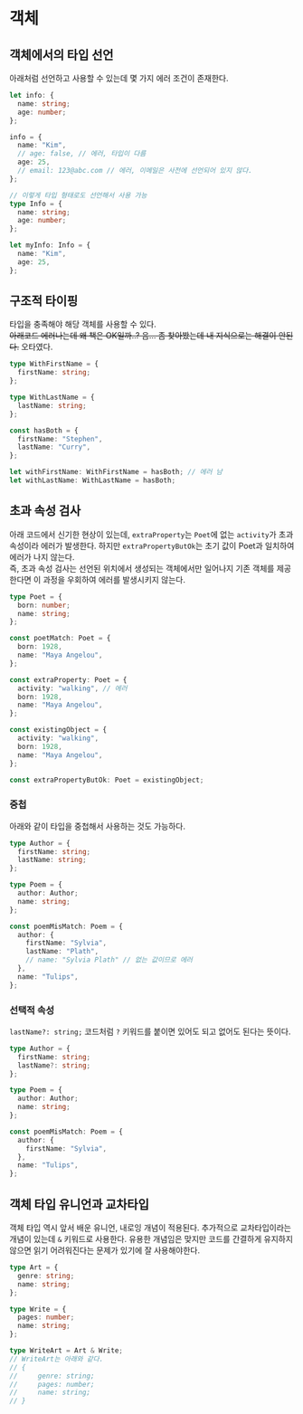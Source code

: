 # 객체

## 객체에서의 타입 선언

아래처럼 선언하고 사용할 수 있는데 몇 가지 에러 조건이 존재한다.

```typescript
let info: {
  name: string;
  age: number;
};

info = {
  name: "Kim",
  // age: false, // 에러, 타입이 다름
  age: 25,
  // email: 123@abc.com // 에러, 이메일은 사전에 선언되어 있지 않다.
};

// 이렇게 타입 형태로도 선언해서 사용 가능
type Info = {
  name: string;
  age: number;
};

let myInfo: Info = {
  name: "Kim",
  age: 25,
};
```

## 구조적 타이핑

타입을 충족해야 해당 객체를 사용할 수 있다.<br />
~~아래코드 에러나는데 왜 책은 OK일까..? 음... 좀 찾아봤는데 내 지식으로는 해결이 안된다.~~ 오타였다.

```typescript
type WithFirstName = {
  firstName: string;
};

type WithLastName = {
  lastName: string;
};

const hasBoth = {
  firstName: "Stephen",
  lastName: "Curry",
};

let withFirstName: WithFirstName = hasBoth; // 에러 남
let withLastName: WithLastName = hasBoth;
```

## 초과 속성 검사

아래 코드에서 신기한 현상이 있는데, `extraProperty`는 `Poet`에 없는 `activity`가 초과속성이라 에러가 발생한다. 하지만 `extraPropertyButOk`는 초기 값이 Poet과 일치하여 에러가 나지 않는다.<br />
즉, 초과 속성 검사는 선언된 위치에서 생성되는 객체에서만 일어나지 기존 객체를 제공한다면 이 과정을 우회하여 에러를 발생시키지 않는다.

```typescript
type Poet = {
  born: number;
  name: string;
};

const poetMatch: Poet = {
  born: 1928,
  name: "Maya Angelou",
};

const extraProperty: Poet = {
  activity: "walking", // 에러
  born: 1928,
  name: "Maya Angelou",
};

const existingObject = {
  activity: "walking",
  born: 1928,
  name: "Maya Angelou",
};

const extraPropertyButOk: Poet = existingObject;
```

### 중첩

아래와 같이 타입을 중첩해서 사용하는 것도 가능하다.

```typescript
type Author = {
  firstName: string;
  lastName: string;
};

type Poem = {
  author: Author;
  name: string;
};

const poemMisMatch: Poem = {
  author: {
    firstName: "Sylvia",
    lastName: "Plath",
    // name: "Sylvia Plath" // 없는 값이므로 에러
  },
  name: "Tulips",
};
```

### 선택적 속성

`lastName?: string;` 코드처럼 `?` 키워드를 붙이면 있어도 되고 없어도 된다는 뜻이다.

```typescript
type Author = {
  firstName: string;
  lastName?: string;
};

type Poem = {
  author: Author;
  name: string;
};

const poemMisMatch: Poem = {
  author: {
    firstName: "Sylvia",
  },
  name: "Tulips",
};
```

## 객체 타입 유니언과 교차타입

객체 타입 역시 앞서 배운 유니언, 내로잉 개념이 적용된다. 추가적으로 교차타입이라는 개념이 있는데 `&` 키워드로 사용한다. 유용한 개념임은 맞지만 코드를 간결하게 유지하지 않으면 읽기 어려워진다는 문제가 있기에 잘 사용해야한다.

```typescript
type Art = {
  genre: string;
  name: string;
};

type Write = {
  pages: number;
  name: string;
};

type WriteArt = Art & Write;
// WriteArt는 아래와 같다.
// {
//     genre: string;
//     pages: number;
//     name: string;
// }
```
